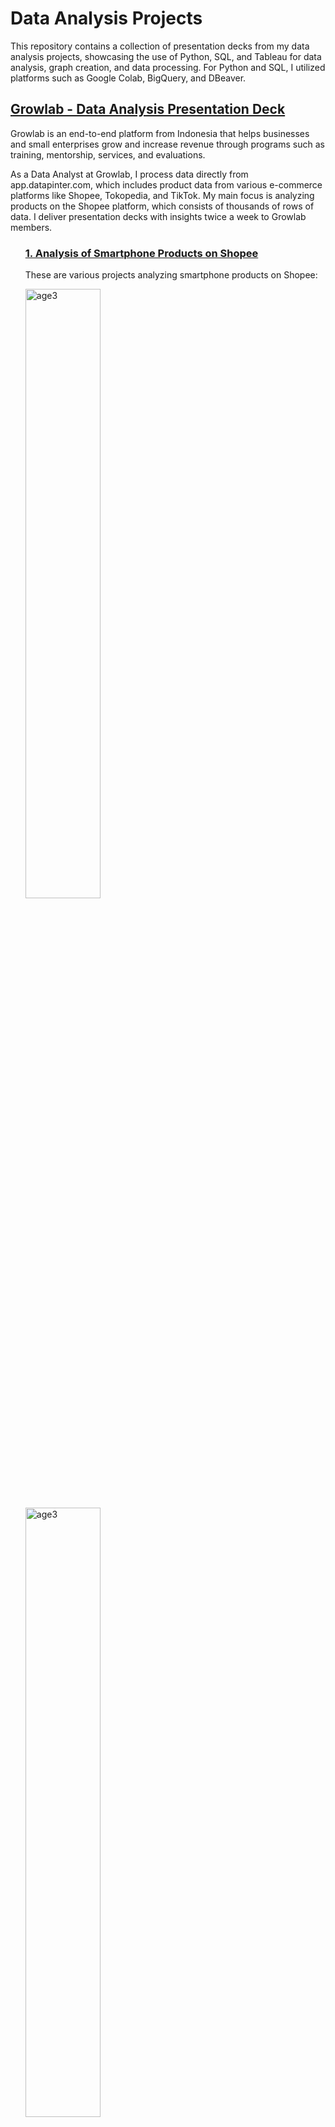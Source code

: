 <h1>Data Analysis Projects</h1>
<p>This repository contains a collection of presentation decks from my data analysis projects, showcasing the use of Python, SQL, and Tableau for data analysis, graph creation, and data processing. For Python and SQL, I utilized platforms such as Google Colab, BigQuery, and DBeaver.</p>

<h2><a href="https://github.com/jvontama96/Data-Analysis-Project/tree/main/Growlab%20Data%20Analysis%20Presentation%20Deck">Growlab - Data Analysis Presentation Deck</a></h2>
<p>Growlab is an end-to-end platform from Indonesia that helps businesses and small enterprises grow and increase revenue through programs such as training, mentorship, services, and evaluations.</p>
<p>As a Data Analyst at Growlab, I process data directly from app.datapinter.com, which includes product data from various e-commerce platforms like Shopee, Tokopedia, and TikTok. My main focus is analyzing products on the Shopee platform, which consists of thousands of rows of data. I deliver presentation decks with insights twice a week to Growlab members.</p>

<ul>
<h3><a href="https://github.com/jvontama96/Data-Analysis-Project/tree/main/Growlab%20-%20Data%20Analysis/Shopee%20Smartphone">1. Analysis of Smartphone Products on Shopee</a></h3>
<p>These are various projects analyzing smartphone products on Shopee:</p>
 
 <a href="https://github.com/jvontama96/Data-Analysis-Project/blob/main/Growlab%20-%20Data%20Analysis/Shopee%20Smartphone/Analisis%20Brand%20Smartphone%20berdasarkan%20Rating%2C%20Sales%2C%20Wishlist%2C%20dan%20Omset%20pada%20Platform%20Shopee..pdf" target="_blank">
  <img 
    src="https://github.com/jvontama96/Data-Analysis-Project/blob/main/Growlab%20-%20Data%20Analysis/Shopee%20Smartphone/coverandslide/cover5.png?raw=true" 
    alt="age3" 
    style="width:50%; max-width:400px;">
  <img 
  src="https://github.com/jvontama96/Data-Analysis-Project/blob/main/Growlab%20-%20Data%20Analysis/Shopee%20Smartphone/coverandslide/slides5.1.png?raw=true" alt="age3" style="width:50%; max-width:400px;">
  <img 
  src="https://github.com/jvontama96/Data-Analysis-Project/blob/main/Growlab%20-%20Data%20Analysis/Shopee%20Smartphone/coverandslide/slides5.2.png?raw=true" alt="age3" style="width:50%; max-width:400px;">
  </a>

<a href="https://github.com/jvontama96/Data-Analysis-Project/blob/main/Growlab%20-%20Data%20Analysis/Shopee%20Smartphone/Analisis%20Penjualan%20Smartphone%20pada%20Platform%20Shopee%20%20Insight%20dan%20Rekomendasi%20berdasarkan%20Wilayah.pdf" target="_blank">
  <img 
  src="https://github.com/jvontama96/Data-Analysis-Project/blob/main/Growlab%20-%20Data%20Analysis/Shopee%20Smartphone/coverandslide/cover6.png?raw=true" alt="age3" style="width:50%; max-width:400px;">
  <img 
  src="https://github.com/jvontama96/Data-Analysis-Project/blob/main/Growlab%20-%20Data%20Analysis/Shopee%20Smartphone/coverandslide/slides6.1.png?raw=true" alt="age3" style="width:50%; max-width:400px;"> 
  <img 
  src="https://github.com/jvontama96/Data-Analysis-Project/blob/main/Growlab%20-%20Data%20Analysis/Shopee%20Smartphone/coverandslide/slides6.2.png?raw=true" alt="age3" style="width:50%; max-width:400px;">
 </a>

 
<a href="https://github.com/jvontama96/Data-Analysis-Project/blob/main/Growlab%20-%20Data%20Analysis/Shopee%20Smartphone/Analisis%20pengaruh%20Rating%20dan%20Stock%20terhadap%20Penjualan%20Brand%20Smartphone%20pada%20Platform%20Shopee.pdf" target="_blank">
  <img 
  src="https://github.com/jvontama96/Data-Analysis-Project/blob/main/Growlab%20-%20Data%20Analysis/Shopee%20Smartphone/coverandslide/cover7.png?raw=true" alt="age3" style="width:50%; max-width:400px;">
  <img 
  src="https://github.com/jvontama96/Data-Analysis-Project/blob/main/Growlab%20-%20Data%20Analysis/Shopee%20Smartphone/coverandslide/slides7.1.png?raw=true" alt="age3" style="width:50%; max-width:400px;"> 
  <img 
  src="https://github.com/jvontama96/Data-Analysis-Project/blob/main/Growlab%20-%20Data%20Analysis/Shopee%20Smartphone/coverandslide/slides7.2.png?raw=true" alt="age3" style="width:50%; max-width:400px;">

<h3><a href="https://github.com/jvontama96/Data-Analysis-Project/tree/main/Growlab%20-%20Data%20Analysis/Shopee%20-%20Men%20Shoes">2. Analysis of Men Shoes Products on Shopee</a></h3>
<p>These are various projects analyzing Men Shoes Products on Shopee:</p>

 <a href="https://github.com/jvontama96/Data-Analysis-Project/blob/main/Growlab%20-%20Data%20Analysis/Shopee%20-%20Men%20Shoes/Analisa%20Top%20Product%20Sepatu%20Pria%20pada%20Platform%20Shopee.pdf" target="_blank">
  <img 
    src="https://github.com/jvontama96/Data-Analysis-Project/blob/main/Growlab%20-%20Data%20Analysis/Shopee%20-%20Men%20Shoes/coverandslide/cover1.png?raw=true" 
    alt="age3" 
    style="width:50%; max-width:400px;">
  <img 
    src="https://github.com/jvontama96/Data-Analysis-Project/blob/main/Growlab%20-%20Data%20Analysis/Shopee%20-%20Men%20Shoes/coverandslide/slides1.png?raw=true" 
    alt="age3" 
    style="width:50%; max-width:400px;">
   <img 
    src="https://github.com/jvontama96/Data-Analysis-Project/blob/main/Growlab%20-%20Data%20Analysis/Shopee%20-%20Men%20Shoes/coverandslide/slides1.2.png?raw=true" 
    alt="age3" 
    style="width:50%; max-width:400px;">
  </a>

  <a href="https://github.com/jvontama96/Data-Analysis-Project/blob/main/Growlab%20-%20Data%20Analysis/Shopee%20-%20Men%20Shoes/Pengaruh%20Wilayah%20Terhadap%20Penjualan%20Sepatu%20Pria%20di%20Shopee%20.pdf" target="_blank">
  <img 
    src="https://github.com/jvontama96/Data-Analysis-Project/blob/main/Growlab%20-%20Data%20Analysis/Shopee%20-%20Men%20Shoes/coverandslide/cover8.png?raw=true" 
    alt="age3" 
    style="width:50%; max-width:400px;">
  <img 
    src="https://github.com/jvontama96/Data-Analysis-Project/blob/main/Growlab%20-%20Data%20Analysis/Shopee%20-%20Men%20Shoes/coverandslide/slides8.1.png?raw=true" 
    alt="age3" 
    style="width:50%; max-width:400px;">
   <img 
    src="https://github.com/jvontama96/Data-Analysis-Project/blob/main/Growlab%20-%20Data%20Analysis/Shopee%20-%20Men%20Shoes/coverandslide/slides8.2.png?raw=true" 
    alt="age3" 
    style="width:50%; max-width:400px;">
  </a>

  <h3><a href="https://github.com/jvontama96/Data-Analysis-Project/tree/main/Growlab%20-%20Data%20Analysis/Shopee%20-%20Sneakers">3. Analysis of Sneaker Brands on Shopee</a></h3>
<p>These are various projects analyzing Sneaker Brands on Shopee:</p>

<a href="https://github.com/jvontama96/Data-Analysis-Project/blob/main/Growlab%20-%20Data%20Analysis/Shopee%20-%20Sneakers/Analisa%20Trend%20Brand%20Sneakers%20untuk%20Pria%20pada%20Platform%20Shopee.pdf" target="_blank">
  <img 
    src="https://github.com/jvontama96/Data-Analysis-Project/blob/main/Growlab%20-%20Data%20Analysis/Shopee%20-%20Sneakers/coverandslide/cover2.png?raw=true" 
    alt="age3" 
    style="width:50%; max-width:400px;">
 <img 
    src="https://github.com/jvontama96/Data-Analysis-Project/blob/main/Growlab%20-%20Data%20Analysis/Shopee%20-%20Sneakers/coverandslide/slides2.1.png?raw=true" 
    alt="age3" 
    style="width:50%; max-width:400px;">
  <img 
    src="https://github.com/jvontama96/Data-Analysis-Project/blob/main/Growlab%20-%20Data%20Analysis/Shopee%20-%20Sneakers/coverandslide/slides2.2.png?raw=true" 
    alt="age3" 
    style="width:50%; max-width:400px;">
  </a>
  
 <a href="https://github.com/jvontama96/Data-Analysis-Project/blob/main/Growlab%20-%20Data%20Analysis/Shopee%20-%20Sneakers/Analisis%20Popularitas%2C%20Daya%20Beli%2C%20dan%20Kesiapan%20Inventori%20Brand%20Sneakers%20Pria%20%26%20Wanita.pdf" target="_blank">
  <img 
    src="https://github.com/jvontama96/Data-Analysis-Project/blob/main/Growlab%20-%20Data%20Analysis/Shopee%20-%20Sneakers/coverandslide/cover4.png?raw=true" 
    alt="age3" 
    style="width:50%; max-width:400px;">
 <img 
    src="https://github.com/jvontama96/Data-Analysis-Project/blob/main/Growlab%20-%20Data%20Analysis/Shopee%20-%20Sneakers/coverandslide/slides4.1.png?raw=true" 
    alt="age3" 
    style="width:50%; max-width:400px;">
  </a>
   <img 
    src="https://github.com/jvontama96/Data-Analysis-Project/blob/main/Growlab%20-%20Data%20Analysis/Shopee%20-%20Sneakers/coverandslide/slides3.1.png?raw=true" 
    alt="age3" 
    style="width:50%; max-width:400px;">
    <img 
    src="https://github.com/jvontama96/Data-Analysis-Project/blob/main/Growlab%20-%20Data%20Analysis/Shopee%20-%20Sneakers/coverandslide/slides3.2.png?raw=true" 
    alt="age3" 
    style="width:50%; max-width:400px;">
  
 <h3><a  href=https://github.com/jvontama96/Data-Analysis-Project/blob/main/Growlab%20-%20Data%20Analysis/Analisis%20Trend%20Brand%20Kosmetik%20Wajah%20pada%20Platform%20Shopee.pdf">4. Analysis of Cosmetic Brands on Shopee</h3>
   <img 
    src="https://github.com/jvontama96/Data-Analysis-Project/blob/main/Growlab%20-%20Data%20Analysis/coverandslide/cover9.png?raw=true" 
    alt="age3" 
    style="width:50%; max-width:400px;">
  <img 
    src="https://github.com/jvontama96/Data-Analysis-Project/blob/main/Growlab%20-%20Data%20Analysis/coverandslide/slides9.1.png?raw=true" 
    alt="age3" 
    style="width:50%; max-width:400px;">
  <img 
    src="https://github.com/jvontama96/Data-Analysis-Project/blob/main/Growlab%20-%20Data%20Analysis/coverandslide/slides9.2.png?raw=true" 
    alt="age3" 
    style="width:50%; max-width:400px;">
 </a>
</ul>

<h2><a href="https://github.com/jvontama96/Data-Analysis-Project/blob/main/DVD%20Rental%20Data%20Processing%20using%20SQL.pdf">Data Processing using SQL</a></h2>

 <img 
    src="https://github.com/jvontama96/Data-Analysis-Project/blob/main/sql1.png?raw=true" 
    alt="sq1" 
    style="width:50%; max-width:400px;">
  <img 
    src="https://github.com/jvontama96/Data-Analysis-Project/blob/main/sql2.png?raw=true" 
    alt="age3" 
    style="width:50%; max-width:400px;">
<p>This project highlights my expertise in SQL by performing various analytical tasks on a DVD rental dataset using <strong>PostgreSQL</strong> and <strong>DBeaver</strong>. Below are the skills demonstrated:</p>
<ul>
  <li><strong>Data Retrieval (SELECT Queries):</strong> Extracted specific columns such as <code>first_name</code> and <code>last_name</code> with filtering conditions (e.g., names like Jennifer, Nick, or Ed).</li>
  <li><strong>Aggregation and Filtering:</strong> Calculated total amounts for <code>payment_id</code> exceeding a defined threshold, and grouped numeric data (e.g., <code>film_length</code>) into categories.</li>
  <li><strong>Sorting and Ordering:</strong> Ordered query results by columns such as <code>amount</code> in ascending order.</li>
  <li><strong>Joins and Multi-Table Queries:</strong> Combined data from multiple tables (e.g., <code>rental</code> and <code>payment</code>) for comprehensive insights.</li>
  <li><strong>Grouping and Ranking:</strong> Grouped data and applied ranking functions to determine actor popularity based on the number of films acted in.</li>
  <li><strong>Date and Time Analysis:</strong> Identified overdue rentals and analyzed customer activity, such as borrowing patterns on specific days like Mondays.</li>
  <li><strong>Validation and Checking:</strong> Verified conditions, such as customers renting on Mondays more than once.</li>
  <li><strong>Descriptive Data Analysis:</strong> Generated categorized summaries for deeper data exploration.</li>
</ul>

<h2><a href="https://github.com/jvontama96/Data-Analysis-Project/blob/main/Ecommerce%202021%20-%202022%20Data%20Analysis.pdf">Ecommerce Data Analysis</a></h2>
<p>Analyze an e-commerce dataset using SQL on BigQuery and Python on Google Colab, and create visualizations using Google Data Studio.</p>
<a href="https://github.com/jvontama96/Data-Analysis-Project/blob/main/Ecommerce%202021%20-%202022%20Data%20Analysis.pdf" target="_blank">
 <img 
    src="https://github.com/jvontama96/Data-Analysis-Project/blob/main/ecomcover.png?raw=true" 
    alt="sq1" 
    style="width:50%; max-width:400px;">
  <img 
    src="https://github.com/jvontama96/Data-Analysis-Project/blob/main/ecom1.png?raw=true" 
    alt="age3" 
    style="width:50%; max-width:400px;">
  <img 
    src="https://github.com/jvontama96/Data-Analysis-Project/blob/main/ecom2.png?raw=true" 
    alt="age3" 
    style="width:50%; max-width:400px;">
